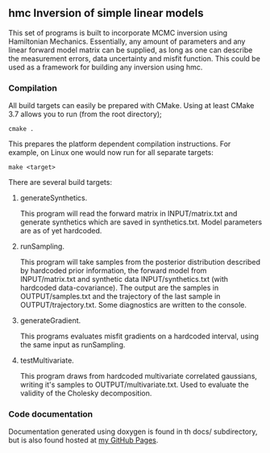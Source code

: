 
## hmc Inversion of simple linear models

This set of programs is built to incorporate MCMC inversion using Hamiltonian Mechanics. Essentially, any amount of
parameters and any linear forward model matrix can be supplied, as long as one can describe the measurement errors, data
uncertainty and misfit function. This could be used as a framework for building any inversion using hmc.

### Compilation

All build targets can easily be prepared with CMake. Using at least CMake 3.7 allows you to run (from the
root directory);

```{r, engine='bash', Running CMake}
cmake .
```
This prepares the platform dependent compilation instructions. For example, on Linux one would now run for
 all separate targets:

 ```{r, engine='bash', Building targets}
 make <target>
 ```

There are several build targets:
1. generateSynthetics.

   This program will read the forward matrix in INPUT/matrix.txt and generate synthetics which are saved in synthetics.txt. Model parameters are as of yet hardcoded.

2. runSampling.

   This program will take samples from the posterior distribution described by hardcoded prior information, the forward model from INPUT/matrix.txt and synthetic data INPUT/synthetics.txt (with hardcoded data-covariance). The output are the samples in OUTPUT/samples.txt and the trajectory of the last sample in OUTPUT/trajectory.txt. Some diagnostics are written to the console.

3. generateGradient.

    This programs evaluates misfit gradients on a hardcoded interval, using the same input as runSampling.

4. testMultivariate.

   This program draws from hardcoded multivariate correlated gaussians, writing it's samples to OUTPUT/multivariate.txt. Used to evaluate the validity of the Cholesky decomposition.

### Code documentation

Documentation generated using doxygen is found in th docs/ subdirectory, but is also found hosted at [my GitHub Pages](www.larsgeb.github.io).
